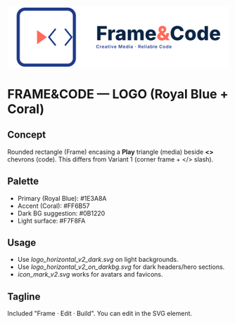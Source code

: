 
![Frame & Code Logo](assets/FrameAndCode_Logo_Variant2/logo_horizontal_v2_dark.svg)

FRAME&CODE — LOGO (Royal Blue + Coral)
================================================

Concept
-------
Rounded rectangle (Frame) encasing a **Play** triangle (media) beside **<>** chevrons (code).
This differs from Variant 1 (corner frame + </> slash).

Palette
-------
- Primary (Royal Blue): #1E3A8A
- Accent  (Coral):      #FF6B57
- Dark BG suggestion:   #0B1220
- Light surface:        #F7F8FA

Usage
-----
- Use *logo_horizontal_v2_dark.svg* on light backgrounds.
- Use *logo_horizontal_v2_on_darkbg.svg* for dark headers/hero sections.
- *icon_mark_v2.svg* works for avatars and favicons.

Tagline
-------
Included "Frame · Edit · Build". You can edit in the SVG <text> element.
